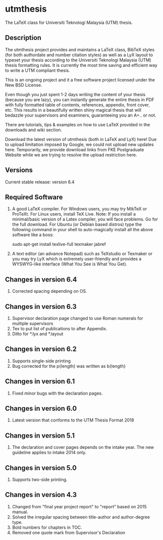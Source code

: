 # utmthesis
The LaTeX class for Universiti Teknologi Malaysia (UTM) thesis.  

## Description

The utmthesis project provides and maintains a LaTeX class, BibTeX styles (for both authordate and number citation styles) as well as a LyX layout to typeset your thesis according to the Universiti Teknologi Malaysia (UTM) thesis formatting rules. It is currently the most time saving and efficient way to write a UTM compliant thesis.  

This is an ongoing project and it a free software project licensed under the New BSD License.

Even though you just spent 1-2 days writing the content of your thesis (because you are lazy), you can instantly generate the entire thesis in PDF with fully formatted table of contents, references, appendix, front cover, etc. This results in a beautifully written shiny magical thesis that will bedazzle your supervisors and examiners, guaranteeing you an A+.. or not.

There are tutorials, tips & examples on how to use LaTeX provided in the downloads and wiki section.

Download the latest version of utmthesis (both in LaTeX and LyX) here! Due to upload limitation imposed by Google, we could not upload new updates here. Temporarily, we provide download links from FKE Postgraduate Website while we are trying to resolve the upload restriction here.

## Versions
Current stable release: version 6.4

## Required Software
1.  A good LaTeX compiler.  For Windows users, you may try MikTeX or ProTeXt. For Linux users, install TeX Live. Note: If you install a minimal/basic version of a Latex compiler, you will face problems. Go for the full download.  For Ubuntu (or Debian based distros) type the following command in your shell to auto-magically install all the above software like a boss:

    sudo apt-get install texlive-full texmaker jabref

2.  A text editor (an advance Notepad) such as TeXstudio or Texmaker or you may try LyX which is extremely user-friendly and provides a WYSWYG-like interface (What You See is What You Get).

## Changes in version 6.4
1. Corrected spacing depending on OS.

## Changes in version 6.3
1. Supervisor declaration page changed to use Roman numerals for multiple supervisors
2. Tex to put list of publications to after Appendix.
3. Ditto for *.lyx and *.layout

## Changes in version 6.2
1. Supports single-side printing
2. Bug corrected for the p{length} was written as b{length}

## Changes in version 6.1
1. Fixed minor bugs with the declaration pages.   

## Changes in version 6.0
1.  Latest version that conforms to the UTM Thesis Format 2018

## Changes in version 5.1
1.  The declaration and cover pages depends on the intake year.
    The new guideline applies to intake 2014 only.

## Changes in version 5.0

1.  Supports two-side printing.

## Changes in version 4.3

1.  Changed from "final year project report" to "report" based on 2015 manual.
2.  Solved the irregular spacing between title-author and author-degree type.
3.  Bold numbers for chapters in TOC.
4.  Removed one quote mark from Supervisor's Declaration
